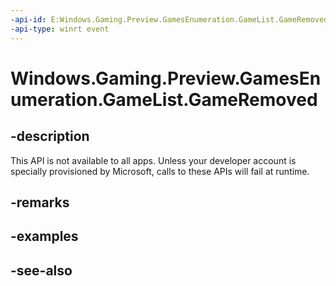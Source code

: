 ```yaml
---
-api-id: E:Windows.Gaming.Preview.GamesEnumeration.GameList.GameRemoved
-api-type: winrt event
---
```


<!-- Event syntax
static public event Windows.Gaming.Preview.GamesEnumeration.GameListRemovedEventHandler GameRemoved
-->

# Windows.Gaming.Preview.GamesEnumeration.GameList.GameRemoved

## -description
This API is not available to all apps. Unless your developer account is specially provisioned by Microsoft, calls to these APIs will fail at runtime.

## -remarks

## -examples

## -see-also

